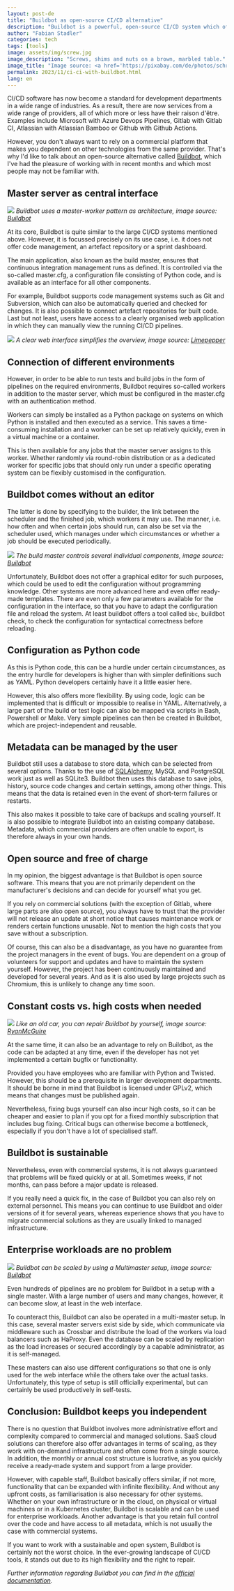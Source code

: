```yaml
---
layout: post-de
title: "Buildbot as open-source CI/CD alternative"
description: "Buildbot is a powerful, open-source CI/CD system which offers a flexible configuration that comprises mostly Python code."
author: "Fabian Stadler"
categories: tech
tags: [tools]
image: assets/img/screw.jpg
image_description: "Screws, shims and nuts on a brown, marbled table."
image_title: "Image source: <a href='https://pixabay.com/de/photos/schraube-gewinde-technik-1924174/'>PIRO4D auf Pixabay</a>"
permalink: 2023/11/ci-ci-with-buildbot.html
lang: en
---
```


CI/CD software has now become a standard for development departments in a wide range of industries. As a result, there are now services from a wide range of providers, all of which more or less have their raison d'être. Examples include Microsoft with Azure Devops Pipelines, Gitlab with Gitlab CI, Atlassian with Atlassian Bamboo or Github with Github Actions.

However, you don't always want to rely on a commercial platform that makes you dependent on other technologies from the same provider. That's why I'd like to talk about an open-source alternative called [Buildbot](https://www.buildbot.net/), which I've had the pleasure of working with in recent months and which most people may not be familiar with.

## Master server as central interface

![](/assets/img/buildbot_architecture.png)
_Buildbot uses a master-worker pattern as architecture, image source: [Buildbot](http://docs.buildbot.net/current/manual/introduction.html)_

At its core, Buildbot is quite similar to the large CI/CD systems mentioned above. However, it is focussed precisely on its use case, i.e. it does not offer code management, an artefact repository or a sprint dashboard.

The main application, also known as the build master, ensures that continuous integration management runs as defined. It is controlled via the so-called master.cfg, a configuration file consisting of Python code, and is available as an interface for all other components.

For example, Buildbot supports code management systems such as Git and Subversion, which can also be automatically queried and checked for changes. It is also possible to connect artefact repositories for built code. Last but not least, users have access to a clearly organised web application in which they can manually view the running CI/CD pipelines.

![](/assets/img/buildbot_example_web.png)
_A clear web interface simplifies the overview, image source: [Limepepper](https://limepepper.co.uk/techtiles/buildbot.html)_

## Connection of different environments

However, in order to be able to run tests and build jobs in the form of pipelines on the required environments, Buildbot requires so-called workers in addition to the master server, which must be configured in the master.cfg with an authentication method.

Workers can simply be installed as a Python package on systems on which Python is installed and then executed as a service. This saves a time-consuming installation and a worker can be set up relatively quickly, even in a virtual machine or a container.

This is then available for any jobs that the master server assigns to this worker. Whether randomly via round-robin distribution or as a dedicated worker for specific jobs that should only run under a specific operating system can be flexibly customised in the configuration.

## Buildbot comes without an editor

The latter is done by specifying to the builder, the link between the scheduler and the finished job, which workers it may use. The manner, i.e. how often and when certain jobs should run, can also be set via the scheduler used, which manages under which circumstances or whether a job should be executed periodically.

![](/assets/img/buildbot_config_architecture.png)
_The build master controls several individual components, image source: [Buildbot](http://docs.buildbot.net/current/manual/introduction.html)_

Unfortunately, Buildbot does not offer a graphical editor for such purposes, which could be used to edit the configuration without programming knowledge. Other systems are more advanced here and even offer ready-made templates. There are even only a few parameters available for the configuration in the interface, so that you have to adapt the configuration file and reload the system. At least buildbot offers a tool called `bbc`, buildbot check, to check the configuration for syntactical correctness before reloading.

## Configuration as Python code

As this is Python code, this can be a hurdle under certain circumstances, as the entry hurdle for developers is higher than with simpler definitions such as YAML. Python developers certainly have it a little easier here.

However, this also offers more flexibility. By using code, logic can be implemented that is difficult or impossible to realise in YAML. Alternatively, a large part of the build or test logic can also be mapped via scripts in Bash, Powershell or Make. Very simple pipelines can then be created in Buildbot, which are project-independent and reusable.

## Metadata can be managed by the user

Buildbot still uses a database to store data, which can be selected from several options. Thanks to the use of [SQLAlchemy](https://www.sqlalchemy.org/), MySQL and PostgreSQL work just as well as SQLite3. Buildbot then uses this database to save jobs, history, source code changes and certain settings, among other things. This means that the data is retained even in the event of short-term failures or restarts.

This also makes it possible to take care of backups and scaling yourself. It is also possible to integrate Buildbot into an existing company database. Metadata, which commercial providers are often unable to export, is therefore always in your own hands.

## Open source and free of charge

In my opinion, the biggest advantage is that Buildbot is open source software. This means that you are not primarily dependent on the manufacturer's decisions and can decide for yourself what you get.

If you rely on commercial solutions (with the exception of Gitlab, where large parts are also open source), you always have to trust that the provider will not release an update at short notice that causes maintenance work or renders certain functions unusable. Not to mention the high costs that you save without a subscription.

Of course, this can also be a disadvantage, as you have no guarantee from the project managers in the event of bugs. You are dependent on a group of volunteers for support and updates and have to maintain the system yourself. However, the project has been continuously maintained and developed for several years. And as it is also used by large projects such as Chromium, this is unlikely to change any time soon.

## Constant costs vs. high costs when needed

![](/assets/img/man-362150_640.jpg)
_Like an old car, you can repair Buildbot by yourself, image source: [RyanMcGuire](https://pixabay.com/de/photos/mann-wagen-reparatur-autoreparatur-362150/)_

At the same time, it can also be an advantage to rely on Buildbot, as the code can be adapted at any time, even if the developer has not yet implemented a certain bugfix or functionality.

Provided you have employees who are familiar with Python and Twisted. However, this should be a prerequisite in larger development departments. It should be borne in mind that Buildbot is licensed under GPLv2, which means that changes must be published again.

Nevertheless, fixing bugs yourself can also incur high costs, so it can be cheaper and easier to plan if you opt for a fixed monthly subscription that includes bug fixing. Critical bugs can otherwise become a bottleneck, especially if you don't have a lot of specialised staff.

## Buildbot is sustainable

Nevertheless, even with commercial systems, it is not always guaranteed that problems will be fixed quickly or at all. Sometimes weeks, if not months, can pass before a major update is released.

If you really need a quick fix, in the case of Buildbot you can also rely on external personnel. This means you can continue to use Buildbot and older versions of it for several years, whereas experience shows that you have to migrate commercial solutions as they are usually linked to managed infrastructure.

## Enterprise workloads are no problem

![](/assets/img/buildbot_multimaster.png)
_Buildbot can be scaled by using a Multimaster setup, image source: [Buildbot](http://docs.buildbot.net/current/manual/configuration/multimaster.html)_

Even hundreds of pipelines are no problem for Buildbot in a setup with a single master. With a large number of users and many changes, however, it can become slow, at least in the web interface.

To counteract this, Buildbot can also be operated in a multi-master setup. In this case, several master servers exist side by side, which communicate via middleware such as Crossbar and distribute the load of the workers via load balancers such as HaProxy. Even the database can be scaled by replication as the load increases or secured accordingly by a capable administrator, as it is self-managed.

These masters can also use different configurations so that one is only used for the web interface while the others take over the actual tasks. Unfortunately, this type of setup is still officially experimental, but can certainly be used productively in self-tests.

## Conclusion: Buildbot keeps you independent

There is no question that Buildbot involves more administrative effort and complexity compared to commercial and managed solutions. SaaS cloud solutions can therefore also offer advantages in terms of scaling, as they work with on-demand infrastructure and often come from a single source. In addition, the monthly or annual cost structure is lucrative, as you quickly receive a ready-made system and support from a large provider.

However, with capable staff, Buildbot basically offers similar, if not more, functionality that can be expanded with infinite flexibility. And without any upfront costs, as familiarisation is also necessary for other systems. Whether on your own infrastructure or in the cloud, on physical or virtual machines or in a Kubernetes cluster, Buildbot is scalable and can be used for enterprise workloads. Another advantage is that you retain full control over the code and have access to all metadata, which is not usually the case with commercial systems.

If you want to work with a sustainable and open system, Buildbot is certainly not the worst choice. In the ever-growing landscape of CI/CD tools, it stands out due to its high flexibility and the right to repair.

_Further information regarding Buildbot you can find in the [official documentation](http://docs.buildbot.net/current/tutorial/index.html)._
